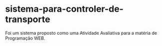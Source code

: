 # sistema-para-controler-de-transporte
Foi um sistema proposto como uma Atividade Avaliativa para a matéria de Programação WEB.
